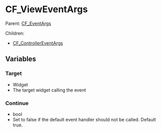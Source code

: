 # CF_ViewEventArgs

Parent: [CF_EventArgs](docs/Events/CF_EventArgs.md)

Children:
- [CF_ControllerEventArgs](docs/Events/CF_ControllerEventArgs.md)

## Variables

### Target

- Widget
- The target widget calling the event

### Continue

- bool
- Set to false if the default event handler should not be called. Default true.